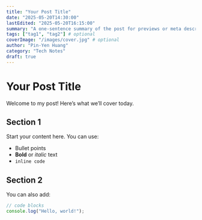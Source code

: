 ```yaml
---
title: "Your Post Title"
date: "2025-05-20T14:30:00"
lastEdited: "2025-05-20T16:15:00"
summary: "A one-sentence summary of the post for previews or meta description."
tags: ["tag1", "tag2"] # optional
coverImage: "/images/cover.jpg" # optional
author: "Pin-Yen Huang"
category: "Tech Notes"
draft: true
---
```


# Your Post Title

<!-- Optional intro section -->

Welcome to my post! Here’s what we’ll cover today.

## Section 1

Start your content here. You can use:

-   Bullet points
-   **Bold** or _italic_ text
-   `inline code`

## Section 2

You can also add:

```js
// code blocks
console.log("Hello, world!");
```
